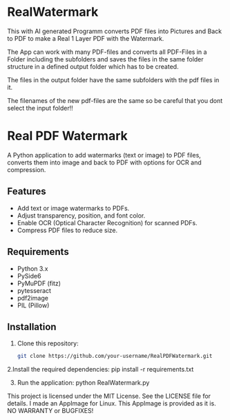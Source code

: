 # RealWatermark

This with AI generated Programm converts PDF files into Pictures and Back to PDF to make a Real 1 Layer PDF with the Watermark.

The App can work with many PDF-files and converts all PDF-Files in a Folder including the subfolders and saves the files in the same folder structure in a defined output folder which has to be created.

The files in the output folder have the same subfolders with the pdf files in it. 

The filenames of the new pdf-files are the same so be careful that you dont select the input folder!!
# Real PDF Watermark

A Python application to add watermarks (text or image) to PDF files, converts them into image and back to PDF with options for OCR and compression.

## Features
- Add text or image watermarks to PDFs.
- Adjust transparency, position, and font color.
- Enable OCR (Optical Character Recognition) for scanned PDFs.
- Compress PDF files to reduce size.

## Requirements
- Python 3.x
- PySide6
- PyMuPDF (fitz)
- pytesseract
- pdf2image
- PIL (Pillow)

## Installation
1. Clone this repository:
   ```bash
   git clone https://github.com/your-username/RealPDFWatermark.git

2.Install the required dependencies:
    pip install -r requirements.txt
    
3. Run the application:
  python RealWatermark.py  

This project is licensed under the MIT License. See the LICENSE file for details.
I made an AppImage for Linux.
This AppImage is provided as it is. NO WARRANTY or BUGFIXES!
